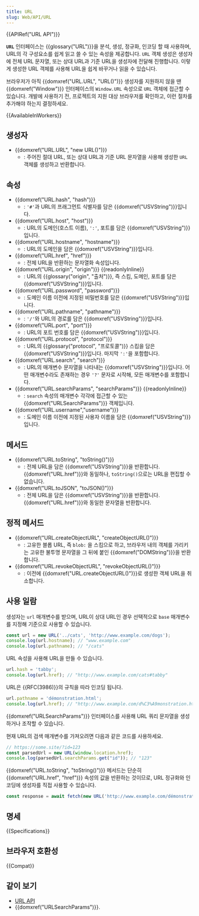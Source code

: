 ```yaml
---
title: URL
slug: Web/API/URL
---
```

{{APIRef("URL API")}}

**`URL`** 인터페이스는 {{glossary("URL")}}을 분석, 생성, 정규화, 인코딩 할 때 사용하며, URL의 각 구성요소를 쉽게 읽고 쓸 수 있는 속성을 제공합니다. `URL` 객체 생성은 생성자에 전체 URL 문자열, 또는 상대 URL과 기준 URL을 생성자에 전달해 진행합니다. 이렇게 생성한 URL 객체를 사용해 URL을 쉽게 바꾸거나 읽을 수 있습니다.

브라우저가 아직 {{domxref("URL.URL", "URL()")}} 생성자를 지원하지 않을 땐 {{domxref("Window")}} 인터페이스의 `Window.URL` 속성으로 `URL` 객체에 접근할 수 있습니다. 개발에 사용하기 전, 프로젝트의 지원 대상 브라우저를 확인하고, 이런 절차를 추가해야 하는지 결정하세요.

{{AvailableInWorkers}}

## 생성자

- {{domxref("URL.URL", "new URL()")}}
  - : 주어진 절대 URL, 또는 상대 URL과 기준 URL 문자열을 사용해 생성한 `URL` 객체를 생성하고 반환합니다.

## 속성

- {{domxref("URL.hash", "hash")}}
  - : `'#'`과 URL의 프래그먼트 식별자를 담은 {{domxref("USVString")}}입니다.
- {{domxref("URL.host", "host")}}
  - : URL의 도메인(호스트 이름), `':'`, 포트를 담은 {{domxref("USVString")}}입니다.
- {{domxref("URL.hostname", "hostname")}}
  - : URL의 도메인을 담은 {{domxref("USVString")}}입니다.
- {{domxref("URL.href", "href")}}
  - : 전체 URL을 반환하는 문자열화 속성입니다.
- {{domxref("URL.origin", "origin")}} {{readonlyInline}}
  - : URL의 {{glossary("origin", "출처")}}, 즉 스킴, 도메인, 포트를 담은 {{domxref("USVString")}}입니다.
- {{domxref("URL.password", "password")}}
  - : 도메인 이름 이전에 지정된 비밀번호를 담은 {{domxref("USVString")}}입니다.
- {{domxref("URL.pathname", "pathname")}}
  - : `'/'`와 URL의 경로를 담은 {{domxref("USVString")}}입니다.
- {{domxref("URL.port", "port")}}
  - : URL의 포트 번호를 담은 {{domxref("USVString")}}입니다.
- {{domxref("URL.protocol", "protocol")}}
  - : URL의 {{glossary("protocol", "프로토콜")}} 스킴을 담은 {{domxref("USVString")}}입니다. 마지막 `':'`을 포함합니다.
- {{domxref("URL.search", "search")}}
  - : URL의 매개변수 문자열을 나타내는 {{domxref("USVString")}}입니다. 어떤 매개변수라도 존재하는 경우 `'?'` 문자로 시작해, 모든 매개변수를 포함합니다.
- {{domxref("URL.searchParams", "searchParams")}} {{readonlyInline}}
  - : `search` 속성의 매개변수 각각에 접근할 수 있는 {{domxref("URLSearchParams")}} 객체입니다.
- {{domxref("URL.username","username")}}
  - : 도메인 이름 이전에 지정된 사용자 이름을 담은 {{domxref("USVString")}}입니다.

## 메서드

- {{domxref("URL.toString", "toString()")}}
  - : 전체 URL을 담은 {{domxref("USVString")}}을 반환합니다. {{domxref("URL.href")}}와 동일하나, `toString()`으로는 URL을 편집할 수 없습니다.
- {{domxref("URL.toJSON", "toJSON()")}}
  - : 전체 URL을 담은 {{domxref("USVString")}}을 반환합니다. {{domxref("URL.href")}}와 동일한 문자열을 반환합니다.

## 정적 메서드

- {{domxref("URL.createObjectURL", "createObjectURL()")}}
  - : 고유한 블롭 URL, 즉 `blob:` 을 스킴으로 하고, 브라우저 내의 객체를 가리키는 고유한 불투명 문자열을 그 뒤에 붙인 {{domxref("DOMString")}}을 반환합니다.
- {{domxref("URL.revokeObjectURL", "revokeObjectURL()")}}
  - : 이전에 {{domxref("URL.createObjectURL()")}}로 생성한 객체 URL을 취소합니다.

## 사용 일람

생성자는 `url` 매개변수를 받으며, URL이 상대 URL인 경우 선택적으로 `base` 매개변수를 지정해 기준으로 사용할 수 있습니다.

```js
const url = new URL('../cats', 'http://www.example.com/dogs');
console.log(url.hostname); // "www.example.com"
console.log(url.pathname); // "/cats"
```

URL 속성을 사용해 URL을 만들 수 있습니다.

```js
url.hash = 'tabby';
console.log(url.href); // "http://www.example.com/cats#tabby"
```

URL은 {{RFC(3986)}}의 규칙을 따라 인코딩 됩니다.

```js
url.pathname = 'démonstration.html';
console.log(url.href); // "http://www.example.com/d%C3%A9monstration.html"
```

{{domxref("URLSearchParams")}} 인터페이스를 사용해 URL 쿼리 문자열을 생성하거나 조작할 수 있습니다.

현재 URL의 검색 매개변수를 가져오려면 다음과 같은 코드를 사용하세요.

```js
// https://some.site/?id=123
const parsedUrl = new URL(window.location.href);
console.log(parsedUrl.searchParams.get("id")); // "123"
```

{{domxref("URL.toString", "toString()")}} 메서드는 단순히 {{domxref("URL.href", "href")}} 속성의 값을 반환하는 것이므로, URL 정규화와 인코딩에 생성자를 직접 사용할 수 있습니다.

```js
const response = await fetch(new URL('http://www.example.com/démonstration.html'));
```

## 명세

{{Specifications}}

## 브라우저 호환성

{{Compat}}

## 같이 보기

- [URL API](/ko/docs/Web/API/URL_API)
- {{domxref("URLSearchParams")}}.
